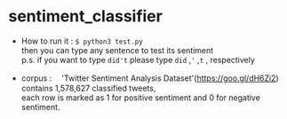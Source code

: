 # sentiment_classifier
* How to run it :
`$ python3 test.py`<br>
then you can type any sentence to test its sentiment <br>
p.s. if you want to type `did't` please type `did` ,`'` ,`t` , respectively

* corpus :　
'Twitter Sentiment Analysis Dataset'(https://goo.gl/dH6Zi2) 
contains 1,578,627 classified tweets, <br>each row is marked as 1 for positive sentiment and 0 for negative sentiment.
            

